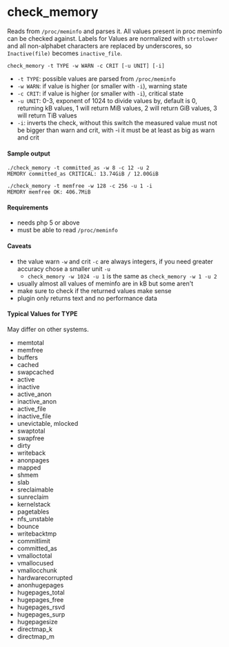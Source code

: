 # check_memory

Reads from `/proc/meminfo` and parses it. All values present in proc meminfo can be checked against.
Labels for Values are normalized with ``strtolower`` and all non-alphabet characters are replaced by underscores, 
so ``Inactive(file)`` becomes ``inactive_file``. 

``check_memory -t TYPE -w WARN -c CRIT [-u UNIT] [-i]``

- ``-t TYPE``: possible values are parsed from ``/proc/meminfo`` 
- ``-w WARN``: if value is higher (or smaller with `-i`), warning state
- ``-c CRIT``: if value is higher (or smaller with `-i`), critical state
- ``-u UNIT``: 0-3, exponent of 1024 to divide values by, default is 0, returning kB values, 1 will return MiB values, 2 will return GiB values, 3 will return TiB values
- ``-i``: inverts the check, without this switch the measured value must not be bigger than warn and crit, with -i it must be at least as big as warn and crit

#### Sample output

```
./check_memory -t committed_as -w 8 -c 12 -u 2
MEMORY committed_as CRITICAL: 13.74GiB / 12.00GiB
```

```
./check_memory -t memfree -w 128 -c 256 -u 1 -i
MEMORY memfree OK: 406.7MiB
```

#### Requirements

- needs php 5 or above
- must be able to read ``/proc/meminfo``

#### Caveats

- the value warn `-w` and crit `-c` are always integers, if you need greater accuracy chose a smaller unit ``-u``
  - `check_memory -w 1024 -u 1` is the same as `check_memory -w 1 -u 2`
- usually almost all values of meminfo are in kB but some aren't
- make sure to check if the returned values make sense
- plugin only returns text and no performance data

#### Typical Values for TYPE

May differ on other systems.

  - memtotal 
  - memfree
  - buffers
  - cached
  - swapcached
  - active
  - inactive
  - active_anon
  - inactive_anon
  - active_file
  - inactive_file
  - unevictable, mlocked
  - swaptotal
  - swapfree
  - dirty
  - writeback
  - anonpages
  - mapped
  - shmem
  - slab
  - sreclaimable
  - sunreclaim
  - kernelstack
  - pagetables
  - nfs_unstable
  - bounce
  - writebacktmp
  - commitlimit
  - committed_as
  - vmalloctotal
  - vmallocused
  - vmallocchunk
  - hardwarecorrupted
  - anonhugepages
  - hugepages_total
  - hugepages_free
  - hugepages_rsvd
  - hugepages_surp
  - hugepagesize
  - directmap_k
  - directmap_m